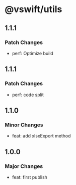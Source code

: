 # @vswift/utils

## 1.1.1

### Patch Changes

- perf: Optimize build

## 1.1.1

### Patch Changes

- perf: code split

## 1.1.0

### Minor Changes

- feat: add xlsxExport method

## 1.0.0

### Major Changes

- feat: first publish
